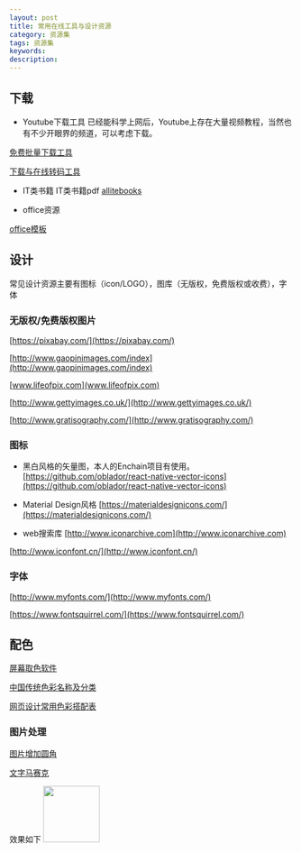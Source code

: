 ```yaml
---
layout: post
title: 常用在线工具与设计资源
category: 资源集
tags: 资源集
keywords: 
description: 
---
```


## 下载

* Youtube下载工具
已经能科学上网后，Youtube上存在大量视频教程，当然也有不少开眼界的频道，可以考虑下载。

[免费批量下载工具](http://youtubemultidownloader.com/index.html)

[下载与在线转码工具](http://www.clipconverter.cc/)

* IT类书籍
IT类书籍pdf
[allitebooks](http://www.allitebooks.com/)

* office资源

[office模板](http://www.officeplus.cn/Template/Home.shtml)


## 设计

常见设计资源主要有图标（icon/LOGO），图库（无版权，免费版权或收费），字体

### 无版权/免费版权图片

[https://pixabay.com/](https://pixabay.com/)

[http://www.gaopinimages.com/index](http://www.gaopinimages.com/index)

[www.lifeofpix.com](www.lifeofpix.com)

[http://www.gettyimages.co.uk/](http://www.gettyimages.co.uk/)

[http://www.gratisography.com/](http://www.gratisography.com/)


### 图标

* 黑白风格的矢量图，本人的Enchain项目有使用。
[https://github.com/oblador/react-native-vector-icons](https://github.com/oblador/react-native-vector-icons)

* Material Design风格
[https://materialdesignicons.com/](https://materialdesignicons.com/)

* web搜索库
[http://www.iconarchive.com](http://www.iconarchive.com)

[http://www.iconfont.cn/](http://www.iconfont.cn/)


### 字体

[http://www.myfonts.com/](http://www.myfonts.com/)

[https://www.fontsquirrel.com/](https://www.fontsquirrel.com/)


## 配色
[屏幕取色软件](http://www.softpedia.com/get/Multimedia/Graphic/Graphic-Others/TakeColor.shtml)

[中国传统色彩名称及分类](http://color.uisdc.com/)

[网页设计常用色彩搭配表](http://tool.c7sky.com/webcolor/#hue_4)


### 图片处理

[图片增加圆角](http://www.roundpic.com/index.php)


[文字马赛克](https://tagul.com/)

效果如下
<img src="{{site.zhehua.images}}/misc/Word Cloud.png" width = "100" height = "100" />


